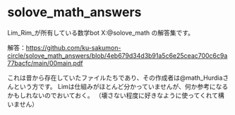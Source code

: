 # solove_math_answers
Lim_Rim_が所有している数学bot X:@solove_math の解答集です。

解答：https://github.com/ku-sakumon-circle/solove_math_answers/blob/4eb679d34d3b91a5c6e25ceac700c6c9a77bacfc/main/00main.pdf


これは昔から存在していたファイルたちであり、その作成者は@math_Hurdiaさんという方です。
Limは仕組みがほとんど分かっていませんが、何か参考になるかもしれないのでおいておく。
（壊さない程度に好きなように使ってくれて構いません）


